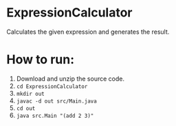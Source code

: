 # ExpressionCalculator
Calculates the given expression and generates the result.

# How to run:
1. Download and unzip the source code.
2. ```cd ExpressionCalculator```
3. ```mkdir out```
4. ```javac -d out src/Main.java```
5. ```cd out```
6. ```java src.Main "(add 2 3)"```

